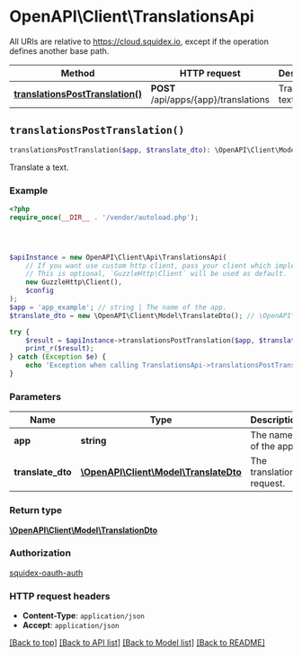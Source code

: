 # OpenAPI\Client\TranslationsApi

All URIs are relative to https://cloud.squidex.io, except if the operation defines another base path.

| Method | HTTP request | Description |
| ------------- | ------------- | ------------- |
| [**translationsPostTranslation()**](TranslationsApi.md#translationsPostTranslation) | **POST** /api/apps/{app}/translations | Translate a text. |


## `translationsPostTranslation()`

```php
translationsPostTranslation($app, $translate_dto): \OpenAPI\Client\Model\TranslationDto
```

Translate a text.

### Example

```php
<?php
require_once(__DIR__ . '/vendor/autoload.php');




$apiInstance = new OpenAPI\Client\Api\TranslationsApi(
    // If you want use custom http client, pass your client which implements `GuzzleHttp\ClientInterface`.
    // This is optional, `GuzzleHttp\Client` will be used as default.
    new GuzzleHttp\Client(),
    $config
);
$app = 'app_example'; // string | The name of the app.
$translate_dto = new \OpenAPI\Client\Model\TranslateDto(); // \OpenAPI\Client\Model\TranslateDto | The translation request.

try {
    $result = $apiInstance->translationsPostTranslation($app, $translate_dto);
    print_r($result);
} catch (Exception $e) {
    echo 'Exception when calling TranslationsApi->translationsPostTranslation: ', $e->getMessage(), PHP_EOL;
}
```

### Parameters

| Name | Type | Description  | Notes |
| ------------- | ------------- | ------------- | ------------- |
| **app** | **string**| The name of the app. | |
| **translate_dto** | [**\OpenAPI\Client\Model\TranslateDto**](../Model/TranslateDto.md)| The translation request. | |

### Return type

[**\OpenAPI\Client\Model\TranslationDto**](../Model/TranslationDto.md)

### Authorization

[squidex-oauth-auth](../../README.md#squidex-oauth-auth)

### HTTP request headers

- **Content-Type**: `application/json`
- **Accept**: `application/json`

[[Back to top]](#) [[Back to API list]](../../README.md#endpoints)
[[Back to Model list]](../../README.md#models)
[[Back to README]](../../README.md)
